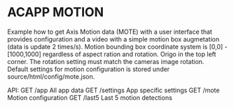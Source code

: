 # ACAPP MOTION

Example how to get Axis Motion data (MOTE) with a user interface that provides configuration and a video with a simple motion box augmetation (data is update 2 times/s).  Motion bounding box coordinate system is [0,0] - [1000,1000] regardless of aspect ration and rotation.  Origo in the top left corner.  The rotation setting must match the cameras image rotation.  
Default settings for motion configuration is stored under source/html/config/mote.json.  

API:
GET /app		All app data
GET /settings	App specific settings
GET /mote		Motion configuration
GET /last5		Last 5 motion detections 
